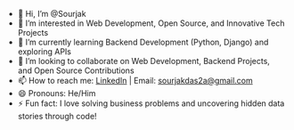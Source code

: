 - 👋 Hi, I’m @Sourjak
- 👀 I’m interested in Web Development, Open Source, and Innovative Tech Projects
- 🌱 I’m currently learning Backend Development (Python, Django) and exploring APIs
- 💞️ I’m looking to collaborate on Web Development, Backend Projects, and Open Source Contributions
- 📫 How to reach me: [LinkedIn](www.linkedin.com/in/sourjak-das-b570642b3) | Email: sourjakdas2a@gmail.com
- 😄 Pronouns: He/Him
- ⚡ Fun fact: I love solving business problems and uncovering hidden data stories through code!
